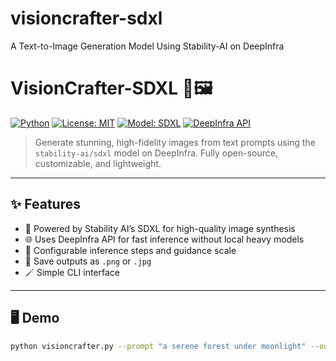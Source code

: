 # visioncrafter-sdxl
A Text-to-Image Generation Model Using Stability-AI on DeepInfra
# VisionCrafter-SDXL 🚀🖼️

[![Python](https://img.shields.io/badge/python-3.8+-blue.svg)](https://www.python.org/downloads/)
[![License: MIT](https://img.shields.io/badge/License-MIT-yellow.svg)](LICENSE)
[![Model: SDXL](https://img.shields.io/badge/Model-SDXL-purple.svg)](https://deepinfra.com)
[![DeepInfra API](https://img.shields.io/badge/API-DeepInfra-blue)](https://deepinfra.com)

> Generate stunning, high-fidelity images from text prompts using the `stability-ai/sdxl` model on DeepInfra. Fully open-source, customizable, and lightweight.

---

## ✨ Features

- 🧠 Powered by Stability AI’s SDXL for high-quality image synthesis
- 🌐 Uses DeepInfra API for fast inference without local heavy models
- 🧰 Configurable inference steps and guidance scale
- 💾 Save outputs as `.png` or `.jpg`
- 🪄 Simple CLI interface

---

## 🖥️ Demo

```bash
python visioncrafter.py --prompt "a serene forest under moonlight" --output forest.png
